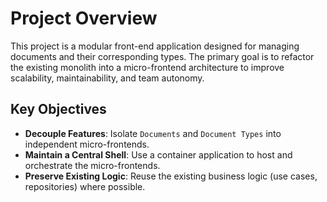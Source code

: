 # Project Overview

This project is a modular front-end application designed for managing documents and their corresponding types. The primary goal is to refactor the existing monolith into a micro-frontend architecture to improve scalability, maintainability, and team autonomy.

## Key Objectives
- **Decouple Features**: Isolate `Documents` and `Document Types` into independent micro-frontends.
- **Maintain a Central Shell**: Use a container application to host and orchestrate the micro-frontends.
- **Preserve Existing Logic**: Reuse the existing business logic (use cases, repositories) where possible.
